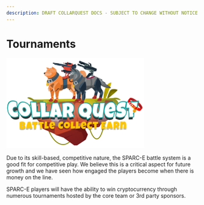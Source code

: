```yaml
---
description: DRAFT COLLARQUEST DOCS - SUBJECT TO CHANGE WITHOUT NOTICE.
---
```


# Tournaments

![CollarQuest a Metaverse Play2Earn Ecosystem](../../../../.gitbook/assets/CQ-Title.png)

Due to its skill-based, competitive nature, the SPARC-E battle system is a good fit for competitive play. We believe this is a critical aspect for future growth and we have seen how engaged the players become when there is money on the line.&#x20;

SPARC-E players will have the ability to win cryptocurrency through numerous tournaments hosted by the core team or 3rd party sponsors.
